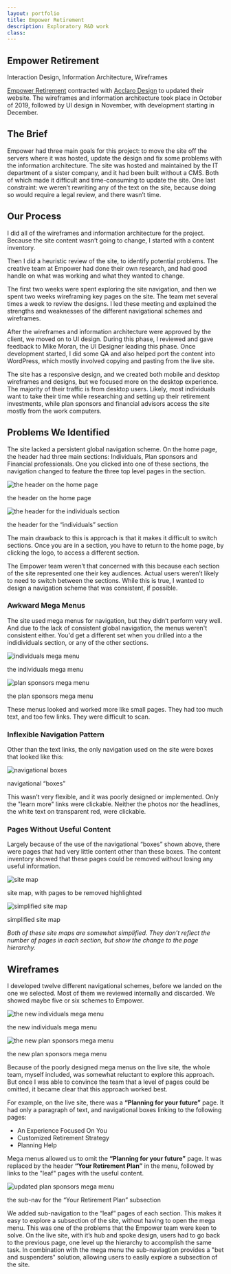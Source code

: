 ```yaml
---
layout: portfolio
title: Empower Retirement
description: Exploratory R&D work
class: 
---
```


<section class="white post" markdown="1">
<div class="text" markdown="1">
		
# Empower Retirement

<p class="meta">Interaction Design, Information Architecture, Wireframes</p>

[Empower Retirement][1] contracted with [Acclaro Design][2] to updated their website. The wireframes and information architecture took place in October of 2019, followed by UI design in November, with development starting in December.

[1]: https://www.empower-retirement.com
[2]: https://acclarodesign.com

## The Brief

Empower had three main goals for this project: to move the site off the servers where it was hosted, update the design and fix some problems with the information architecture. The site was hosted and maintained by the IT department of a sister company, and it had been built without a CMS. Both of which made it difficult and time-consuming to update the site. One last constraint: we weren’t rewriting any of the text on the site, because doing so would require a legal review, and there wasn’t time.

</div>
</section>	
<section class="dark post" markdown="1">
<div class="text" markdown="1">

## Our Process

I did all of the wireframes and information architecture for the project. Because the site content wasn’t going to change, I started with a content inventory. 

Then I did a heuristic review of the site, to identify potential problems. The creative team at Empower had done their own research, and had good handle on what was working and what they wanted to change.

The first two weeks were spent exploring the site navigation, and then we spent two weeks wireframing key pages on the site. The team met several times a week to review the designs. I led these meeting and explained the strengths and weaknesses of the different navigational schemes and wireframes.

After the wireframes and information architecture were approved by the client, we moved on to UI design. During this phase, I reviewed and gave feedback to Mike Moran, the UI Designer leading this phase. Once development started, I did some QA and also helped port the content into WordPress, which mostly involved copying and pasting from the live site.

The site has a responsive design, and we created both mobile and desktop wireframes and designs, but we focused more on the desktop experience. The majority of their traffic is from desktop users. Likely, most individuals want to take their time while researching and setting up their retirement investments, while plan sponsors and financial advisors access the site mostly from the work computers.

</div>
</section>	
<section class="white post" markdown="1">
<div class="text" markdown="1">

## Problems We Identified 

The site lacked a persistent global navigation scheme. On the home page, the header had three main sections: Individuals, Plan sponsors and Financial professionals. One you clicked into one of these sections, the navigation changed to feature the three top level pages in the section.

<div class="">
	<img src="/img/portfolio/emp-home-nav.png" alt="the header on the home page" class="full-width border">
</div>

<p class="caption">the header on the home page</p>

<div class="">
	<img src="/img/portfolio/emp-section-nav.png" alt="the header for the individuals section" class="full-width border">
</div>

<p class="caption">the header for the “individuals” section</p>

The main drawback to this is approach is that it makes it difficult to switch sections. Once you are in a section, you have to return to the home page, by clicking the logo, to access a different section.

The Empower team weren’t that concerned with this because each section of the site represented one their key audiences. Actual users weren’t likely to need to switch between the sections. While this is true, I wanted to design a navigation scheme that was consistent, if possible. 


### Awkward Mega Menus

The site used mega menus for navigation, but they didn’t perform very well. And due to the lack of consistent global navigation, the menus weren't consistent either. You'd get a different set when you drilled into a the indidividuals section, or any of the other sections.

<div class="">
	<img src="/img/portfolio/emp-mega-ind.png" alt="individuals mega menu" class="full-width border">
</div>

<p class="caption">the individuals mega menu</p>

<div class="">
	<img src="/img/portfolio/emp-mega-spon.png" alt="plan sponsors mega menu" class="full-width border">
</div>

<p class="caption">the plan sponsors mega menu</p>

These menus looked and worked more like small pages. They had too much text, and too few links. They were difficult to scan.

### Inflexible Navigation Pattern

Other than the text links, the only navigation used on the site were boxes that looked like this:

<div class="">
	<img src="/img/portfolio/emp-nav-boxes.jpg" alt="navigational boxes" class="full-width border">
</div>

<p class="caption">navigational “boxes”</p>

This wasn’t very flexible, and it was poorly designed or implemented. Only the "learn more" links were clickable. Neither the photos nor the headlines, the white text on transparent red, were clickable.

### Pages Without Useful Content

Largely because of the use of the navigational “boxes” shown above, there were pages that had very little content other than these boxes. The content inventory showed that these pages could be removed without losing any useful information.

<div class="">
	<img src="/img/portfolio/emp-site-map-1.png" alt="site map" class="full-width border">
</div>

<p class="caption">site map, with pages to be removed highlighted</p>

<div class="">
	<img src="/img/portfolio/emp-site-map-2.png" alt="simplified site map" class="full-width border">
</div> 

<p class="caption">simplified site map</p>

*Both of these site maps are somewhat simplified. They don’t reflect the number of pages in each section, but show the change to the page hierarchy.*

## Wireframes

I developed twelve different navigational schemes, before we landed on the one we selected. Most of them we reviewed internally and discarded. We showed maybe five or six schemes to Empower.

<div class="">
	<img src="/img/portfolio/emp-new-mega-ind.png" alt="the new individuals mega menu" class="full-width border">
</div> 

<p class="caption">the new individuals mega menu</p>

<div class="">
	<img src="/img/portfolio/emp-new-mega-spon.png" alt="the new plan sponsors mega menu" class="full-width border">
</div> 

<p class="caption">the new plan sponsors mega menu</p>

Because of the poorly designed mega menus on the live site, the whole team, myself included, was somewhat reluctant to explore this approach. But once I was able to convince the team that a level of pages could be omitted, it became clear that this approach worked best.

For example, on the live site, there was a **“Planning for your future”** page. It had only a paragraph of text, and navigational boxes linking to the following pages:

* An Experience Focused On You
* Customized Retirement Strategy
* Planning Help

Mega menus allowed us to omit the **“Planning for your future”** page. It was replaced by the header **“Your Retirement Plan”** in the menu, followed by links to the "leaf" pages with the useful content. 

<div class="">
	<img src="/img/portfolio/emp-sub-nav.png" alt="updated plan sponsors mega menu" class="full-width border">
</div> 

<p class="caption">the sub-nav for the “Your Retirement Plan” subsection </p>

We added sub-navigation to the “leaf” pages of each section. This makes it easy to explore a subsection of the site, without having to open the mega menu.  This was one of the problems that the Empower team were keen to solve. On the live site, with it’s hub and spoke design, users had to go back to the previous page, one level up the hierarchy to accomplish the same task. In combination with the mega menu the sub-naviagtion provides a "bet and suspenders" solution, allowing users to easily explore a subsection of the site.

</div>
</section>	

